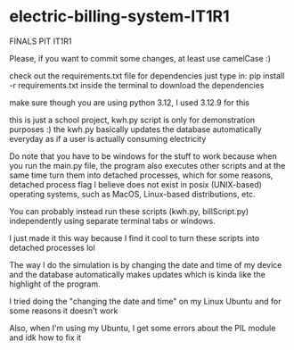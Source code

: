 # electric-billing-system-IT1R1
FINALS PIT IT1R1

Please, if you want to commit some changes, at least use camelCase :)

check out the requirements.txt file for dependencies
just type in: pip install -r requirements.txt
inside the terminal to download the dependencies

make sure though you are using python 3.12, I used 3.12.9 for this

this is just a school project, kwh.py script 
is only for demonstration purposes :)
the kwh.py basically updates the database automatically
everyday as if a user is actually consuming electricity

Do note that you have to be windows for the stuff to work because
when you run the main.py file, the program also executes other scripts
and at the same time turn them into detached processes, which for some
reasons, detached process flag I believe does not exist in 
posix (UNIX-based) operating systems, such as MacOS, Linux-based distributions, etc.

You can probably instead run these scripts (kwh.py, billScript.py) independently using separate terminal
tabs or windows.

I just made it this way because I find it cool to turn these scripts into
detached processes lol

The way I do the simulation is by changing the date and time of my
device and the database automatically makes updates which is kinda
like the highlight of the program.

I tried doing the "changing the date and time" on my Linux Ubuntu and for some reasons it doesn't work

Also, when I'm using my Ubuntu, I get some errors about the PIL module and idk how to fix it
